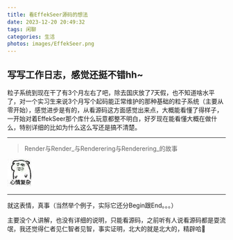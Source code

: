 ```yaml
---
title: 看EffekSeer源码的想法
date: 2023-12-20 20:49:32
tags: 闲聊
categories: 生活
photos: images/EffekSeer.png
---
```

## 写写工作日志，感觉还挺不错hh~

粒子系统到现在干了有3个月左右了吧，除去国庆放了7天假，也不知道啥水平了，对一个实习生来说3个月写个起码能正常维护的那种基础的粒子系统（主要从零开始），感觉进步是有的，从看源码这方面感觉出来点，大概能看懂了得样子，一开始对着EffekSeer那个库什么玩意都整不明白，好歹现在能看懂大概在做什么，特别详细的比如为什么这么写还是搞不清楚。

---

>Render与Render_与Renderering与Renderering_的故事


![demo](images/xqfz.jpg "唉。。。")

---

就这表情，真事（当然举个例子，实际它还分Begin跟End。。。）

主要没个人讲解，也没有详细的说明，只能看源码，之前听有人说看源码都是耍流氓，我还觉得仁者见仁智者见智，事实证明，北大的就是北大的，精辟哈🐂


